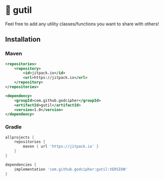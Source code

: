 # 🔧 gutil
Feel free to add any utility classes/functions you want to share with others!

## Installation

### Maven
```xml
<repositories>
    <repository>
        <id>jitpack.io</id>
        <url>https://jitpack.io</url>
    </repository>
</repositories>

<dependency>
    <groupId>com.github.godcipher</groupId>
    <artifactId>gutil</artifactId>
    <version>1.0</version>
</dependency>
```

### Gradle
```groovy
allprojects {
    repositories {
        maven { url 'https://jitpack.io' }
    }
}

dependencies {
    implementation 'com.github.godcipher:gutil:VERSION'
}
```